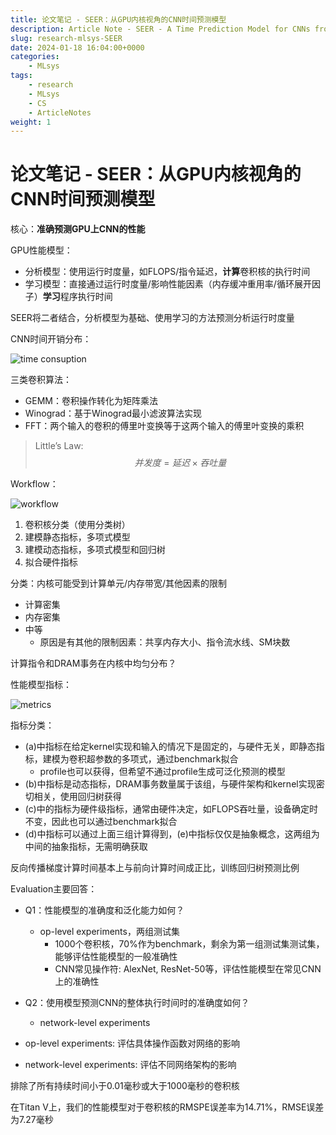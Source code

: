 ```yaml
---
title: 论文笔记 - SEER：从GPU内核视角的CNN时间预测模型
description: Article Note - SEER - A Time Prediction Model for CNNs from GPU Kernel’s View
slug: research-mlsys-SEER
date: 2024-01-18 16:04:00+0000
categories:
    - MLsys
tags:
    - research
    - MLsys
    - CS
    - ArticleNotes
weight: 1
---
```


# 论文笔记 - SEER：从GPU内核视角的CNN时间预测模型

核心：**准确预测GPU上CNN的性能**

GPU性能模型：

- 分析模型：使用运行时度量，如FLOPS/指令延迟，**计算**卷积核的执行时间
- 学习模型：直接通过运行时度量/影响性能因素（内存缓冲重用率/循环展开因子）**学习**程序执行时间

SEER将二者结合，分析模型为基础、使用学习的方法预测分析运行时度量

CNN时间开销分布：

![time consuption](photos/CNN_time_consuption.png)

三类卷积算法：

- GEMM：卷积操作转化为矩阵乘法
- Winograd：基于Winograd最小滤波算法实现
- FFT：两个输入的卷积的傅里叶变换等于这两个输入的傅里叶变换的乘积

> Little’s Law:
> $$并发度=延迟\times 吞吐量$$

Workflow：

![workflow](photos/model_workflow.png)

1. 卷积核分类（使用分类树）
2. 建模静态指标，多项式模型
3. 建模动态指标，多项式模型和回归树
4. 拟合硬件指标

分类：内核可能受到计算单元/内存带宽/其他因素的限制

- 计算密集
- 内存密集
- 中等
    - 原因是有其他的限制因素：共享内存大小、指令流水线、SM块数


计算指令和DRAM事务在内核中均匀分布？

性能模型指标：

![metrics](photos/metrics.png)

指标分类：

- (a)中指标在给定kernel实现和输入的情况下是固定的，与硬件无关，即静态指标，建模为卷积超参数的多项式，通过benchmark拟合
    - profile也可以获得，但希望不通过profile生成可泛化预测的模型
- (b)中指标是动态指标，DRAM事务数量属于该组，与硬件架构和kernel实现密切相关，使用回归树获得
- (c)中的指标为硬件级指标，通常由硬件决定，如FLOPS吞吐量，设备确定时不变，因此也可以通过benchmark拟合
- (d)中指标可以通过上面三组计算得到，(e)中指标仅仅是抽象概念，这两组为中间的抽象指标，无需明确获取

反向传播梯度计算时间基本上与前向计算时间成正比，训练回归树预测比例

Evaluation主要回答：

- Q1：性能模型的准确度和泛化能力如何？
    - op-level experiments，两组测试集
        - 1000个卷积核，70%作为benchmark，剩余为第一组测试集测试集，能够评估性能模型的一般准确性
        - CNN常见操作符: AlexNet, ResNet-50等，评估性能模型在常见CNN上的准确性
- Q2：使用模型预测CNN的整体执行时间时的准确度如何？
    - network-level experiments

- op-level experiments: 评估具体操作函数对网络的影响
- network-level experiments: 评估不同网络架构的影响

排除了所有持续时间小于0.01毫秒或大于1000毫秒的卷积核

在Titan V上，我们的性能模型对于卷积核的RMSPE误差率为14.71%，RMSE误差为7.27毫秒